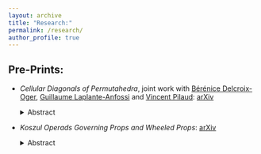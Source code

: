 ```yaml
---
layout: archive
title: "Research:"
permalink: /research/
author_profile: true
---
```


Pre-Prints:
-----------

- *Cellular Diagonals of Permutahedra*, joint work with [Bérénice Delcroix-Oger](https://oger.perso.math.cnrs.fr/), [Guillaume Laplante-Anfossi](https://guillaumelaplante-anfossi.github.io/) and [Vincent Pilaud](http://www.lix.polytechnique.fr/~pilaud/): [arXiv](https://arxiv.org/pdf/2308.12119.pdf)
    <details><summary>Abstract</summary>We provide a systematic enumerative and combinatorial study of geometric cellular diagonals on the permutahedra. In the first part of the paper, we study the combinatorics of certain hyperplane arrangements obtained as the union of l generically translated copies of the classical braid arrangement. Based on Zaslavsky's theory, we derive enumerative results on the faces of these arrangements involving combinatorial objects named partition forests and rainbow forests. This yields in particular nice formulas for the number of regions and bounded regions in terms of exponentials of generating functions of Fuss-Catalan numbers. By duality, the specialization of these results to the case l=2 gives the enumeration of any geometric diagonal of the permutahedron. In the second part of the paper, we study diagonals which respect the operadic structure on the family of permutahedra. We show that there are exactly two such diagonals, which are moreover isomorphic. We describe their facets by a simple rule on paths in partition trees, and their vertices as pattern-avoiding pairs of permutations. We show that one of these diagonals is a topological enhancement of the Sanbeblidze-Umble diagonal, and unravel a natural lattice structure on their sets of facets. In the third part of the paper, we use the preceding results to show that there are precisely two isomorphic topological cellular operadic structures on the families of operahedra and multiplihedra, and exactly two infinity-isomorphic geometric universal tensor products of homotopy operads and A-infinity morphisms.</details>

- *Koszul Operads Governing Props and Wheeled Props*: [arXiv](https://arxiv.org/abs/2308.08718)
    <details><summary>Abstract</summary>In this paper, we construct groupoid coloured operads governing props and wheeled props, and show they are Koszul. This is accomplished by new biased definitions for (wheeled) props, and an extension of the theory of Groebner bases for operads to apply to groupoid coloured operads. Using the Koszul machine, we define homotopy (wheeled) props, and show they are not formed by polytope based models. Finally, using homotopy transfer theory, we construct Massey products for (wheeled) props, show these products characterise the formality of these structures, and re-obtain a theorem of Mac Lane on the existence of higher homotopies of (co)commutative Hopf algebras.</details>
